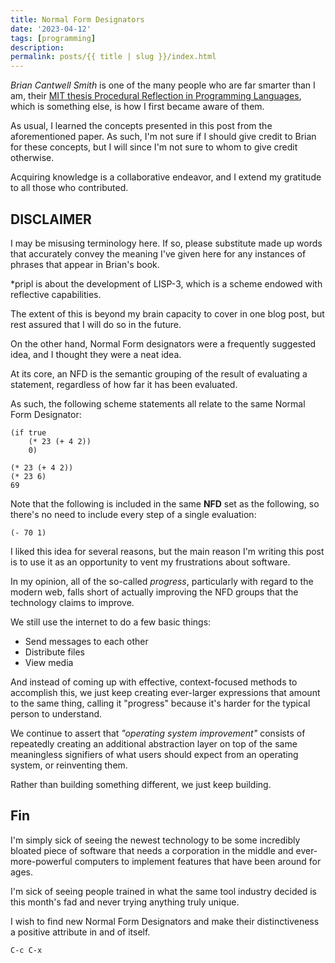 ```yaml
---
title: Normal Form Designators
date: '2023-04-12'
tags: [programming]
description: 
permalink: posts/{{ title | slug }}/index.html
---
```


*Brian Cantwell Smith* is one of the many people who are far smarter than I am, their [MIT thesis Procedural Reflection in Programming Languages](https://publications.csail.mit.edu/lcs/pubs/pdf/MIT-LCS-TR-272.pdf), which is something else, is how I first became aware of them.

As usual, I learned the concepts presented in this post from the aforementioned paper. As such, I'm not sure if I should give credit to Brian for these concepts, but I will since I'm not sure to whom to give credit otherwise.

Acquiring knowledge is a collaborative endeavor, and I extend my gratitude to all those who contributed.

## DISCLAIMER
I may be misusing terminology here. If so, please substitute made up words that accurately convey the meaning I've given here for any instances of phrases that appear in Brian's book.

*pripl is about the development of LISP-3, which is a scheme endowed with reflective capabilities.

The extent of this is beyond my brain capacity to cover in one blog post, but rest assured that I will do so in the future.

On the other hand, Normal Form designators were a frequently suggested idea, and I thought they were a neat idea.

At its core, an NFD is the semantic grouping of the result of evaluating a statement, regardless of how far it has been evaluated.

As such, the following scheme statements all relate to the same Normal Form Designator:

```
(if true
    (* 23 (+ 4 2))
    0)

(* 23 (+ 4 2))
(* 23 6)
69
```

Note that the following is included in the same **NFD** set as the following, so there's no need to include every step of a single evaluation:

`(- 70 1)`

I liked this idea for several reasons, but the main reason I'm writing this post is to use it as an opportunity to vent my frustrations about software.

In my opinion, all of the so-called *progress*, particularly with regard to the modern web, falls short of actually improving the NFD groups that the technology claims to improve.

We still use the internet to do a few basic things:
- Send messages to each other
- Distribute files
- View media

And instead of coming up with effective, context-focused methods to accomplish this, we just keep creating ever-larger expressions that amount to the same thing, calling it "progress" because it's harder for the typical person to understand.

We continue to assert that *"operating system improvement"* consists of repeatedly creating an additional abstraction layer on top of the same meaningless signifiers of what users should expect from an operating system, or reinventing them.

Rather than building something different, we just keep building.

## Fin
I'm simply sick of seeing the newest technology to be some incredibly bloated piece of software that needs a corporation in the middle and ever-more-powerful computers to implement features that have been around for ages.

I'm sick of seeing people trained in what the same tool industry decided is this month's fad and never trying anything truly unique.

I wish to find new Normal Form Designators and make their distinctiveness a positive attribute in and of itself.

`C-c C-x`

